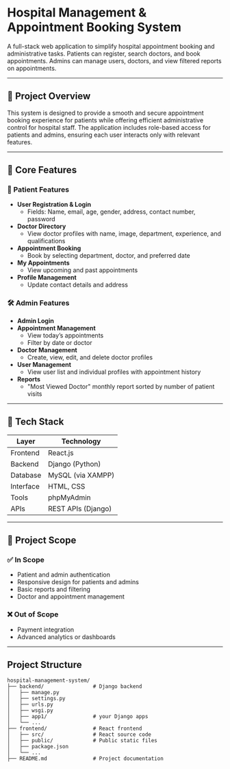 # Hospital Management & Appointment Booking System

A full-stack web application to simplify hospital appointment booking and administrative tasks. Patients can register, search doctors, and book appointments. Admins can manage users, doctors, and view filtered reports on appointments.

---

## 📌 Project Overview

This system is designed to provide a smooth and secure appointment booking experience for patients while offering efficient administrative control for hospital staff. The application includes role-based access for patients and admins, ensuring each user interacts only with relevant features.

---

## 🎯 Core Features

### 👤 Patient Features

- **User Registration & Login**
  - Fields: Name, email, age, gender, address, contact number, password
- **Doctor Directory**
  - View doctor profiles with name, image, department, experience, and qualifications
- **Appointment Booking**
  - Book by selecting department, doctor, and preferred date
- **My Appointments**
  - View upcoming and past appointments
- **Profile Management**
  - Update contact details and address

### 🛠️ Admin Features

- **Admin Login**
- **Appointment Management**
  - View today’s appointments
  - Filter by date or doctor
- **Doctor Management**
  - Create, view, edit, and delete doctor profiles
- **User Management**
  - View user list and individual profiles with appointment history
- **Reports**
  - "Most Viewed Doctor" monthly report sorted by number of patient visits

---

## 🧰 Tech Stack

| Layer      | Technology         |
|------------|--------------------|
| Frontend   | React.js           |
| Backend    | Django (Python)    |
| Database   | MySQL (via XAMPP)  |
| Interface  | HTML, CSS          |
| Tools      | phpMyAdmin         |
| APIs       | REST APIs (Django) |

---

## 🧾 Project Scope

### ✅ In Scope

- Patient and admin authentication  
- Responsive design for patients and admins  
- Basic reports and filtering  
- Doctor and appointment management

### ❌ Out of Scope

- Payment integration  
- Advanced analytics or dashboards  

---
## Project Structure

```plaintext
hospital-management-system/
├── backend/                # Django backend
│   ├── manage.py
│   ├── settings.py
│   ├── urls.py
│   ├── wsgi.py
│   ├── app1/               # your Django apps
│   └── ...
├── frontend/               # React frontend
│   ├── src/                # React source code
│   ├── public/             # Public static files
│   ├── package.json
│   └── ...
├── README.md               # Project documentation
